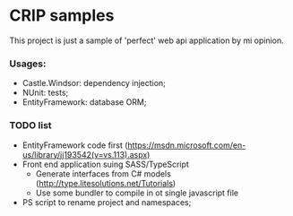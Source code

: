 # CRIP samples

This project is just a sample of 'perfect' web api application by mi opinion.

### Usages:
 - Castle.Windsor: dependency injection;
 - NUnit: tests;
 - EntityFramework: database ORM;

### TODO list
 - EntityFramework code first (https://msdn.microsoft.com/en-us/library/jj193542(v=vs.113).aspx)
 - Front end application suing SASS/TypeScript
   - Generate interfaces from C# models (http://type.litesolutions.net/Tutorials)
   - Use some bundler to compile in ot single javascript file
 - PS script to rename project and namespaces;
